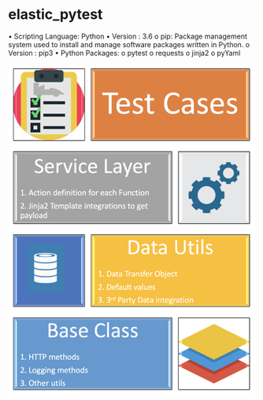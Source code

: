 # elastic_pytest

•	Scripting Language: Python
•	Version : 3.6
    o	pip:  Package management system used to install and manage software packages written in Python.
    o	Version : pip3
•	Python Packages:
    o	pytest
    o	requests
    o	jinja2
    o	pyYaml

![alt text](https://github.com/dprabhua/elastic_pytest/blob/master/Archi.png)
